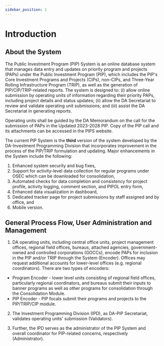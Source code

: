 ```yaml
---
sidebar_position: 1
---
```


# Introduction

## About the System

The Public Investment Program (PIP) System is an online database system that
manages data entry and updates on priority program and projects (PAPs) under the Public
Investment Program (PIP), which includes the PIP's Core Investment Programs and
Projects (CIPs), non-CIPs, and Three-Year Rolling Infrastructure Program (TRIP), as well
as the generation of PIP/CIP/TRIP-related reports. The system is designed to: (i) allow
online submission by operating units of information regarding their priority PAPs, including
project details and status updates; (ii) allow the DA Secretariat to review and validate
operating unit submissions; and (iii) assist the DA Secretariat in generating reports.

Operating units shall be guided by the DA Memorandum on the call for the submission of
PAPs in the Updated 2023-2028 PIP. Copy of the PIP call and its attachments can be accessed
in the PIPS website.

The current PIP System is the __third__ version of the system developed by the DA-Investment 
Programming Division that incorporates improvement in the process of the PIP/TRIP formulation and 
updating. Major enhancements in the System include the following:

1. Enhanced system security and bug fixes, 
2. Support for activity-level data collection for regular programs under OSEC which can be downloaded for consolidation,
3. Automated checks for data completion and consistency for project profile, activity logging, comment section, and PIPOL entry form,
4. Enhanced data visualization in dashboard,
5. Dedicated tracker page for project submissions by staff assigned and by office, and
6. Mobile version.

## General Process Flow, User Administration and Management

1. DA operating units, including central office units, project management offices,
regional field offices, bureaus, attached agencies, government-owned and controlled corporations (GOCCs), 
encode PAPs for inclusion in the PIP and/or TRIP through the System (Encoder). Offices may request additional 
accounts for lower-level offices (e.g. regional coordinators). There are two types of encoders:

- Program Encoder - lower level units consisting of regional field offices, particularly regional coordinators, and bureaus 
submit their inputs to banner programs as well as other programs for consolidation through the Consolidation Module.
- PIP Encoder - PIP focals submit their programs and projects to the PIP/TRIP/CIP module.

2. The Investment Programming Division (IPD), as DA-PIP Secretariat, validates operating units' submission (Validators).

3. Further, the IPD  serves as the administrator of the PIP System and overall coordinator for PIP-related concerns,
   respectively (Administrator).
